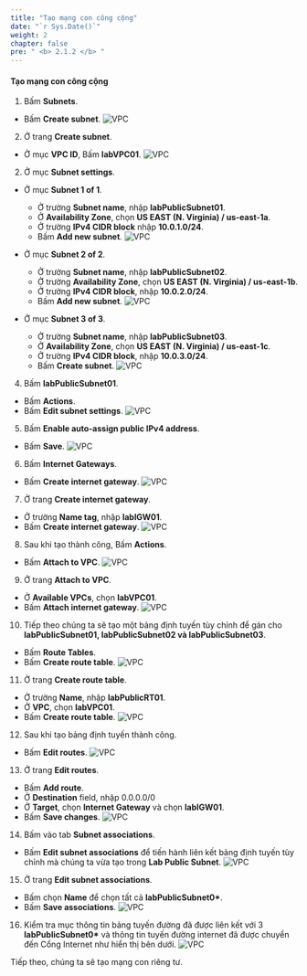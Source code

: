 ```yaml
---
title: "Tạo mạng con công cộng"
date: "`r Sys.Date()`"
weight: 2
chapter: false
pre: " <b> 2.1.2 </b> "
---
```


#### Tạo mạng con công cộng

1. Bấm **Subnets**.

- Bấm **Create subnet**.
  ![VPC](/workshop.chaunguyen.site/images//2.prerequisite/ws01-createvpc03.png)

2. Ở trang **Create subnet**.

- Ở mục **VPC ID**, Bấm **labVPC01**.
  ![VPC](/workshop.chaunguyen.site/images//2.prerequisite/ws01-createvpc04.png)

2. Ở mục **Subnet settings**.

- Ở mục **Subnet 1 of 1**.

  - Ở trường **Subnet name**, nhập **labPublicSubnet01**.
  - Ở **Availability Zone**, chọn **US EAST (N. Virginia) / us-east-1a**.
  - Ở trường **IPv4 CIDR block** nhập **10.0.1.0/24**.
  - Bấm **Add new subnet**.
    ![VPC](/workshop.chaunguyen.site/images//2.prerequisite/ws01-createvpc05.png)

- Ở mục **Subnet 2 of 2**.

  - Ở trường **Subnet name**, nhập **labPublicSubnet02**.
  - Ở trường **Availability Zone**, chọn **US EAST (N. Virginia) / us-east-1b**.
  - Ở trường **IPv4 CIDR block**, nhập **10.0.2.0/24**.
  - Bấm **Add new subnet**.
    ![VPC](/workshop.chaunguyen.site/images//2.prerequisite/ws01-createvpc06.png)

- Ở mục **Subnet 3 of 3**.
  - Ở trường **Subnet name**, nhập **labPublicSubnet03**.
  - Ở **Availability Zone**, chọn **US EAST (N. Virginia) / us-east-1c**.
  - Ở trường **IPv4 CIDR block**, nhập **10.0.3.0/24**.
  - Bấm **Create subnet**.
    ![VPC](/workshop.chaunguyen.site/images//2.prerequisite/ws01-createvpc07.png)

4. Bấm **labPublicSubnet01**.

- Bấm **Actions**.
- Bấm **Edit subnet settings**.
  ![VPC](/workshop.chaunguyen.site/images//2.prerequisite/ws01-createvpc08.png)

5. Bấm **Enable auto-assign public IPv4 address**.

- Bấm **Save**.
  ![VPC](/workshop.chaunguyen.site/images//2.prerequisite/ws01-createvpc09.png)

6. Bấm **Internet Gateways**.

- Bấm **Create internet gateway**.
  ![VPC](/workshop.chaunguyen.site/images//2.prerequisite/ws01-createvpc10.png)

7. Ở trang **Create internet gateway**.

- Ở trường **Name tag**, nhập **labIGW01**.
- Bấm **Create internet gateway**.
  ![VPC](/workshop.chaunguyen.site/images//2.prerequisite/ws01-createvpc11.png)

8. Sau khi tạo thành công, Bấm **Actions**.

- Bấm **Attach to VPC**.
  ![VPC](/workshop.chaunguyen.site/images//2.prerequisite/ws01-createvpc12.png)

9. Ở trang **Attach to VPC**.

- Ở **Available VPCs**, chọn **labVPC01**.
- Bấm **Attach internet gateway**.
  ![VPC](/workshop.chaunguyen.site/images//2.prerequisite/ws01-createvpc13.png)

10. Tiếp theo chúng ta sẽ tạo một bảng định tuyến tùy chỉnh để gán cho **labPublicSubnet01, labPublicSubnet02 và labPublicSubnet03**.

- Bấm **Route Tables**.
- Bấm **Create route table**.
  ![VPC](/workshop.chaunguyen.site/images//2.prerequisite/ws01-createvpc14.png)

11. Ở trang **Create route table**.

- Ở trường **Name**, nhập **labPublicRT01**.
- Ở **VPC**, chọn **labVPC01**.
- Bấm **Create route table**.
  ![VPC](/workshop.chaunguyen.site/images//2.prerequisite/ws01-createvpc15.png)

12. Sau khi tạo bảng định tuyến thành công.

- Bấm **Edit routes**.
  ![VPC](/workshop.chaunguyen.site/images//2.prerequisite/ws01-createvpc16.png)

13. Ở trang **Edit routes**.

- Bấm **Add route**.
- Ở **Destination** field, nhập 0.0.0.0/0
- Ở **Target**, chọn **Internet Gateway** và chọn **labIGW01**.
- Bấm **Save changes**.
  ![VPC](/workshop.chaunguyen.site/images//2.prerequisite/ws01-createvpc17.png)

14. Bấm vào tab **Subnet associations**.

- Bấm **Edit subnet associations** để tiến hành liên kết bảng định tuyến tùy chỉnh mà chúng ta vừa tạo trong **Lab Public Subnet**.
  ![VPC](/workshop.chaunguyen.site/images//2.prerequisite/ws01-createvpc18.png)

15. Ở trang **Edit subnet associations**.

- Bấm chọn **Name** để chọn tất cả **labPublicSubnet0\***.
- Bấm **Save associations**.
  ![VPC](/workshop.chaunguyen.site/images//2.prerequisite/ws01-createvpc19.png)

16. Kiểm tra mục thông tin bảng tuyến đường đã được liên kết với 3 **labPublicSubnet0\*** và thông tin tuyến đường internet đã được chuyển đến Cổng Internet như hiển thị bên dưới.
    ![VPC](/workshop.chaunguyen.site/images//2.prerequisite/ws01-createvpc20.png)

Tiếp theo, chúng ta sẽ tạo mạng con riêng tư.
